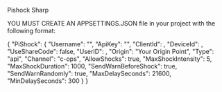 Pishock Sharp


YOU MUST CREATE AN APPSETTINGS.JSON file in your project with the following format:


{
  "PiShock": {
    "Username": "<PISHOCK USERNAME>",
    "ApiKey": "<PISHOCK APIKEY>",
    "ClientId": <ClientID>,
    "DeviceId": <DeviceID>,
    "UseShareCode": false,
    "UserID": <USERID>,
    "Origin": "Your Origin Point",
    "Type": "api",
    "Channel": "c<ClientID>-ops",
    "AllowShocks": true,
    "MaxShockIntensity": 5,
    "MaxShockDuration": 1000,
    "SendWarnBeforeShock": true,
    "SendWarnRandomly": true,
    "MaxDelaySeconds": 21600,
    "MinDelaySeconds": 300
  }
}
